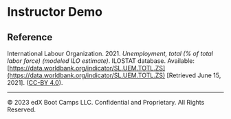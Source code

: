 # Instructor Demo

## Reference

International Labour Organization. 2021. *Unemployment, total (% of total labor force) (modeled ILO estimate)*. ILOSTAT database. Available: [https://data.worldbank.org/indicator/SL.UEM.TOTL.ZS](https://data.worldbank.org/indicator/SL.UEM.TOTL.ZS) [Retrieved June 15, 2021]. ([CC-BY 4.0](https://creativecommons.org/licenses/by/4.0/legalcode)).


- - -

© 2023 edX Boot Camps LLC. Confidential and Proprietary. All Rights Reserved.
